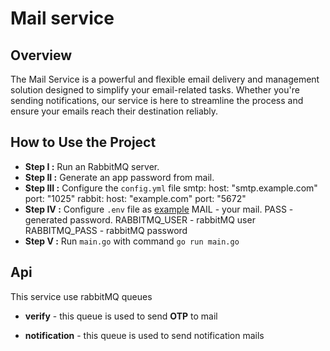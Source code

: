 # Mail service

## Overview

The Mail Service is a powerful and flexible email delivery and management solution designed to simplify your email-related tasks. Whether you're sending notifications, our service is here to streamline the process and ensure your emails reach their destination reliably.

## How to Use the Project

- **Step I :** Run an RabbitMQ server.
- **Step II :** Generate an app password from mail.
- **Step III :** Configure the `config.yml` file
	smtp:
	  host: "smtp.example.com"
	  port: "1025"
	rabbit:
	  host: "example.com"
	  port: "5672"
- **Step IV :** Configure `.env` file as [example](https://github.com/catness812/e-petitions-project/blob/master/mail_service/.env.example)
	MAIL - your mail.
	PASS - generated password.
	RABBITMQ_USER - rabbitMQ user
	RABBITMQ_PASS - rabbitMQ password
- **Step V :** Run `main.go` with command  `go run main.go`

## Api

This service use rabbitMQ queues
- **verify** - this queue is used to send **OTP** to mail

- **notification** - this queue is used to send notification mails
